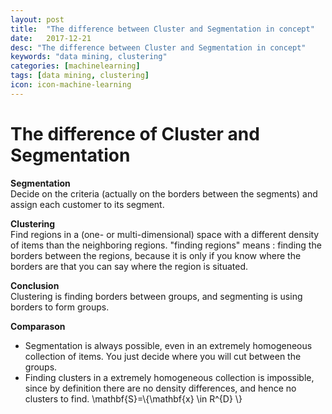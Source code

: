 ```yaml
---
layout: post
title:  "The difference between Cluster and Segmentation in concept"
date:   2017-12-21
desc: "The difference between Cluster and Segmentation in concept"
keywords: "data mining, clustering"
categories: [machinelearning]
tags: [data mining, clustering]
icon: icon-machine-learning
---
```


<link rel="stylesheet" href="https://www.w3schools.com/w3css/4/w3.css">
<link rel="stylesheet" href="https://www.w3schools.com/lib/w3-theme-black.css">

<div class="w3-twothird w3-container">
  <h1 class="w3-text-teal">The difference of Cluster and Segmentation</h1>
  <p><b>Segmentation</b> 
    <br>Decide on the criteria (actually on the borders between the segments) and assign each customer to its segment.
  </p>
  <p><b>Clustering</b>
    <br>Find regions in a (one- or multi-dimensional) space with a different density of items than the neighboring regions.
      "finding regions" means : finding the borders between the regions, because it is only if you know where the borders are that you can say where the region is situated.
  </p>
  <p><b>Conclusion</b> 
    <br>Clustering is finding borders between groups, and segmenting is using borders to form groups.
  </p>
  <p><b>Comparason</b>
    <ul>
      <li>Segmentation is always possible, even in an extremely homogeneous collection of items.  You just decide where you will cut between the groups.</li>
      <li>Finding clusters in a extremely homogeneous collection is impossible, since by definition there are no density differences, and hence no clusters to find.  \mathbf{S}=\{\mathbf{x} \in R^{D} \}
</li>
    </ul>
  </p>
</div>
